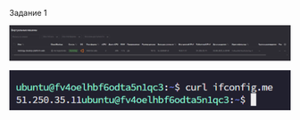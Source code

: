 Задание 1

![alt text](<Снимок экрана 2025-06-03 204210.png>)

![alt text](<Снимок экрана 2025-06-03 204243-1.png>)

